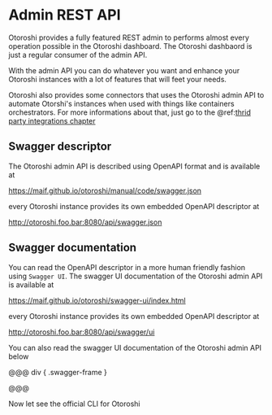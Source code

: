 # Admin REST API

Otoroshi provides a fully featured REST admin to performs almost every operation possible in the Otoroshi dashboard. The Otoroshi dashbaord is just a regular consumer of the admin API.

With the admin API you can do whatever you want and enhance your Otoroshi instances with a lot of features that will feet your needs.

Otoroshi also provides some connectors that uses the Otoroshi admin API to automate Otorshi's instances when used with things like containers orchestrators. For more informations about that, just go to the @ref:[thrid party integrations chapter](./integrations/index.md)

## Swagger descriptor

The Otoroshi admin API is described using OpenAPI format and is available at 

https://maif.github.io/otoroshi/manual/code/swagger.json

every Otoroshi instance provides its own embedded OpenAPI descriptor at

http://otoroshi.foo.bar:8080/api/swagger.json 

## Swagger documentation

You can read the OpenAPI descriptor in a more human friendly fashion using `Swagger UI`. The swagger UI documentation of the Otoroshi admin API is available at 

https://maif.github.io/otoroshi/swagger-ui/index.html

every Otoroshi instance provides its own embedded OpenAPI descriptor at

http://otoroshi.foo.bar:8080/api/swagger/ui

You can also read the swagger UI documentation of the Otoroshi admin API below

@@@ div { .swagger-frame }


@@@

Now let see the official CLI for Otoroshi